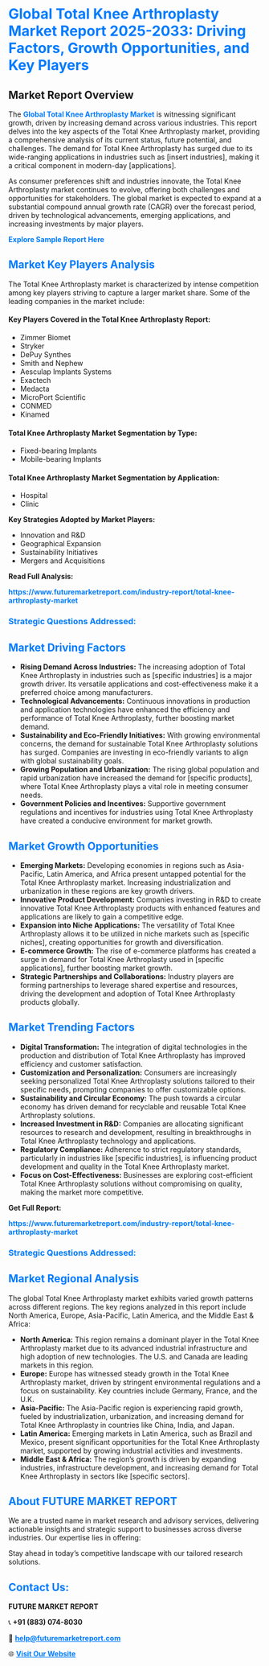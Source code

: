 <h1 style="color: #007BFF;">Global Total Knee Arthroplasty Market Report 2025-2033: Driving Factors, Growth Opportunities, and Key Players</h1>

<section id="overview">
<h2>Market Report Overview</h2>
<p>The <a href="https://www.futuremarketreport.com/industry-report/total-knee-arthroplasty-market" style="color: #007BFF; text-decoration: none;"><strong>Global Total Knee Arthroplasty Market</strong></a> is witnessing significant growth, driven by increasing demand across various industries. This report delves into the key aspects of the Total Knee Arthroplasty market, providing a comprehensive analysis of its current status, future potential, and challenges. The demand for Total Knee Arthroplasty has surged due to its wide-ranging applications in industries such as [insert industries], making it a critical component in modern-day [applications].</p>
<p>As consumer preferences shift and industries innovate, the Total Knee Arthroplasty market continues to evolve, offering both challenges and opportunities for stakeholders. The global market is expected to expand at a substantial compound annual growth rate (CAGR) over the forecast period, driven by technological advancements, emerging applications, and increasing investments by major players.</p>
</section>

<section id="overview">
<p><a href="https://www.futuremarketreport.com/request-sample/reportId=109665" style="color: #007BFF; text-decoration: none;"><strong>Explore Sample Report Here</strong></a></p>
</section>

<section id="key-players">
<h2 style="color: #007BFF;">Market Key Players Analysis</h2>
<p>The Total Knee Arthroplasty market is characterized by intense competition among key players striving to capture a larger market share. Some of the leading companies in the market include:</p>
<h4>Key Players Covered in the Total Knee Arthroplasty Report:</h4>
<ul><li>Zimmer Biomet</li><li>Stryker</li><li>DePuy Synthes</li><li>Smith and Nephew</li><li>Aesculap Implants Systems</li><li>Exactech</li><li>Medacta</li><li>MicroPort Scientific</li><li>CONMED</li><li>Kinamed</li></ul>
<h4>Total Knee Arthroplasty Market Segmentation by Type:</h4>
<ul><li>Fixed-bearing Implants</li><li>Mobile-bearing Implants</li></ul>

<h4>Total Knee Arthroplasty Market Segmentation by Application:</h4>
<ul><li>Hospital</li><li>Clinic</li></ul>
<p><strong>Key Strategies Adopted by Market Players:</strong></p>
<ul>
<li>Innovation and R&D</li>
<li>Geographical Expansion</li>
<li>Sustainability Initiatives</li>
<li>Mergers and Acquisitions</li>
</ul>
</section>

<section>
<p><strong>Read Full Analysis: </strong></p><a href="https://www.futuremarketreport.com/industry-report/total-knee-arthroplasty-market" style="color: #007BFF; text-decoration: none;"><strong>https://www.futuremarketreport.com/industry-report/total-knee-arthroplasty-market</strong></a>
<h3 style="color: #007BFF;">Strategic Questions Addressed:</h3>
</section>

<section id="driving-factors">
<h2 style="color: #007BFF;">Market Driving Factors</h2>
<ul>
<li><strong>Rising Demand Across Industries:</strong> The increasing adoption of Total Knee Arthroplasty in industries such as [specific industries] is a major growth driver. Its versatile applications and cost-effectiveness make it a preferred choice among manufacturers.</li>
<li><strong>Technological Advancements:</strong> Continuous innovations in production and application technologies have enhanced the efficiency and performance of Total Knee Arthroplasty, further boosting market demand.</li>
<li><strong>Sustainability and Eco-Friendly Initiatives:</strong> With growing environmental concerns, the demand for sustainable Total Knee Arthroplasty solutions has surged. Companies are investing in eco-friendly variants to align with global sustainability goals.</li>
<li><strong>Growing Population and Urbanization:</strong> The rising global population and rapid urbanization have increased the demand for [specific products], where Total Knee Arthroplasty plays a vital role in meeting consumer needs.</li>
<li><strong>Government Policies and Incentives:</strong> Supportive government regulations and incentives for industries using Total Knee Arthroplasty have created a conducive environment for market growth.</li>
</ul>
</section>

<section id="growth-opportunities">
<h2 style="color: #007BFF;">Market Growth Opportunities</h2>
<ul>
<li><strong>Emerging Markets:</strong> Developing economies in regions such as Asia-Pacific, Latin America, and Africa present untapped potential for the Total Knee Arthroplasty market. Increasing industrialization and urbanization in these regions are key growth drivers.</li>
<li><strong>Innovative Product Development:</strong> Companies investing in R&D to create innovative Total Knee Arthroplasty products with enhanced features and applications are likely to gain a competitive edge.</li>
<li><strong>Expansion into Niche Applications:</strong> The versatility of Total Knee Arthroplasty allows it to be utilized in niche markets such as [specific niches], creating opportunities for growth and diversification.</li>
<li><strong>E-commerce Growth:</strong> The rise of e-commerce platforms has created a surge in demand for Total Knee Arthroplasty used in [specific applications], further boosting market growth.</li>
<li><strong>Strategic Partnerships and Collaborations:</strong> Industry players are forming partnerships to leverage shared expertise and resources, driving the development and adoption of Total Knee Arthroplasty products globally.</li>
</ul>
</section>

<section id="trending-factors">
<h2 style="color: #007BFF;">Market Trending Factors</h2>
<ul>
<li><strong>Digital Transformation:</strong> The integration of digital technologies in the production and distribution of Total Knee Arthroplasty has improved efficiency and customer satisfaction.</li>
<li><strong>Customization and Personalization:</strong> Consumers are increasingly seeking personalized Total Knee Arthroplasty solutions tailored to their specific needs, prompting companies to offer customizable options.</li>
<li><strong>Sustainability and Circular Economy:</strong> The push towards a circular economy has driven demand for recyclable and reusable Total Knee Arthroplasty solutions.</li>
<li><strong>Increased Investment in R&D:</strong> Companies are allocating significant resources to research and development, resulting in breakthroughs in Total Knee Arthroplasty technology and applications.</li>
<li><strong>Regulatory Compliance:</strong> Adherence to strict regulatory standards, particularly in industries like [specific industries], is influencing product development and quality in the Total Knee Arthroplasty market.</li>
<li><strong>Focus on Cost-Effectiveness:</strong> Businesses are exploring cost-efficient Total Knee Arthroplasty solutions without compromising on quality, making the market more competitive.</li>
</ul>
</section>

<section>
<p><strong>Get Full Report: </strong></p><a href="https://www.futuremarketreport.com/industry-report/total-knee-arthroplasty-market" style="color: #007BFF; text-decoration: none;"><strong>https://www.futuremarketreport.com/industry-report/total-knee-arthroplasty-market</strong></a>
<h3 style="color: #007BFF;">Strategic Questions Addressed:</h3>
</section>


<section id="regional-analysis">
<h2 style="color: #007BFF;">Market Regional Analysis</h2>
<p>The global Total Knee Arthroplasty market exhibits varied growth patterns across different regions. The key regions analyzed in this report include North America, Europe, Asia-Pacific, Latin America, and the Middle East & Africa:</p>
<ul>
<li><strong>North America:</strong> This region remains a dominant player in the Total Knee Arthroplasty market due to its advanced industrial infrastructure and high adoption of new technologies. The U.S. and Canada are leading markets in this region.</li>
<li><strong>Europe:</strong> Europe has witnessed steady growth in the Total Knee Arthroplasty market, driven by stringent environmental regulations and a focus on sustainability. Key countries include Germany, France, and the U.K.</li>
<li><strong>Asia-Pacific:</strong> The Asia-Pacific region is experiencing rapid growth, fueled by industrialization, urbanization, and increasing demand for Total Knee Arthroplasty in countries like China, India, and Japan.</li>
<li><strong>Latin America:</strong> Emerging markets in Latin America, such as Brazil and Mexico, present significant opportunities for the Total Knee Arthroplasty market, supported by growing industrial activities and investments.</li>
<li><strong>Middle East & Africa:</strong> The region’s growth is driven by expanding industries, infrastructure development, and increasing demand for Total Knee Arthroplasty in sectors like [specific sectors].</li>
</ul>
</section>

<footer>
<h2 style="color: #007BFF;">About FUTURE MARKET REPORT</h2>
<p>We are a trusted name in market research and advisory services, delivering actionable insights and strategic support to businesses across diverse industries. Our expertise lies in offering:</p>

<p>Stay ahead in today’s competitive landscape with our tailored research solutions.</p>

<h2 style="color: #007BFF;">Contact Us:</h2>
<p><strong>FUTURE MARKET REPORT</strong></p>
<p>📞 <strong>+91 (883) 074-8030</strong></p>
<p>📧 <strong><a href="mailto:help@futuremarketreport.com" style="color: #007BFF;">help@futuremarketreport.com</a></strong></p>
<p>🌐 <strong><a href="https://www.futuremarketreport.com/" style="color: #007BFF;">Visit Our Website</a></strong></p>
</footer>